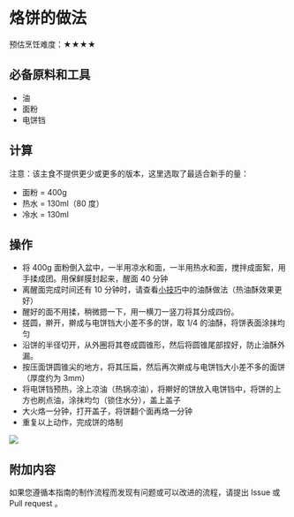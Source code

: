 # 烙饼的做法

预估烹饪难度：★★★★

## 必备原料和工具

* 油
* 面粉
* 电饼铛

## 计算

注意：该主食不提供更少或更多的版本，这里选取了最适合新手的量：

* 面粉 = 400g
* 热水 = 130ml（80 度）
* 冷水 = 130ml

## 操作

* 将 400g 面粉倒入盆中，一半用凉水和面，一半用热水和面，搅拌成面絮，用手揉成团。用保鲜膜封起来，醒面 40 分钟
* 离醒面完成时间还有 10 分钟时，请查看[小技巧](../../condiment/油酥.md)中的油酥做法（热油酥效果更好）
* 醒好的面不用揉，稍微摁一下，用一横刀一竖刀将其分成四份。
* 搓圆，擀开，擀成与电饼铛大小差不多的饼，取 1/4 的油酥，将饼表面涂抹均匀
* 沿饼的半径切开，从外圈将其卷成圆锥形，然后将圆锥尾部捏好，防止油酥外漏。
* 按压面饼圆锥尖的地方，将其压扁，然后再次擀成与电饼铛大小差不多的面饼（厚度约为 3mm）
* 将电饼铛预热，涂上凉油（热锅凉油），将擀好的饼放入电饼铛中，将饼的上方也刷点油，涂抹均匀（锁住水分），盖上盖子
* 大火烙一分钟，打开盖子，将饼翻个面再烙一分钟
* 重复以上动作，完成饼的烙制

![](./成品.jpg)

## 附加内容

如果您遵循本指南的制作流程而发现有问题或可以改进的流程，请提出 Issue 或 Pull request 。
